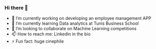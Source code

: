 ### Hi there 👋

- 🔭 I’m currently working on developing an employee management APP
- 🌱 I’m currently learning Data analytics at Tunis Business School
- 👯 I’m looking to collaborate on Machine Learning competitions
- 📫 How to reach me: Linkedin in the bio
- ⚡ Fun fact: huge cinephile
